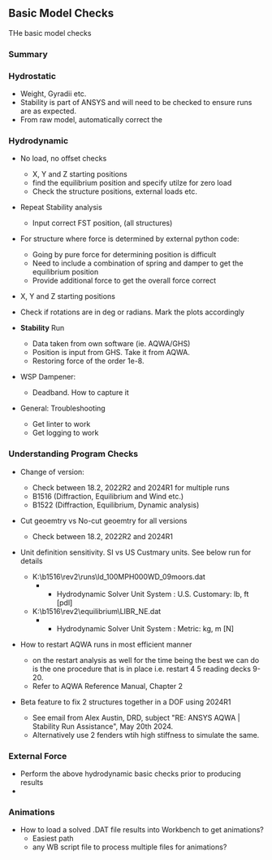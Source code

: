 ## Basic Model Checks

THe basic model checks

### Summary

### Hydrostatic

- Weight, Gyradii etc. 
- Stability is part of ANSYS and will need to be checked to ensure runs are as expected.
- From raw model, automatically correct the 

### Hydrodynamic

- No load, no offset checks
  - X, Y and Z starting positions
  - find the equilibrium position and specify utilze for zero load
  - Check the structure positions, external loads etc.

- Repeat Stability analysis
  - Input correct FST position, (all structures)

- For structure where force is determined by external python code:
  - Going by pure force for determining position is difficult
  - Need to include a combination of spring and damper to get the equilibrium position
  - Provide additional force to get the overall force correct

- X, Y and Z starting positions
- Check if rotations are in deg or radians. Mark the plots accordingly

- **Stability** Run
  - Data taken from own software (ie. AQWA/GHS)
  - Position is input from GHS. Take it from AQWA.
  - Restoring force of the order 1e-8.

- WSP Dampener:
  - Deadband. How to capture it

- General: Troubleshooting
  - Get linter to work
  - Get logging to work

### Understanding Program Checks

- Change of version:
  - Check between 18.2, 2022R2 and 2024R1 for multiple runs
  - B1516 (Diffraction, Equilibrium and Wind etc.)
  - B1522 (Diffraction, Equilibrium, Dynamic analysis)

- Cut geoemtry vs No-cut geoemtry for all versions
  - Check between 18.2, 2022R2 and 2024R1

- Unit definition sensitivity. SI vs US Custmary units. See below run for details
  - K:\b1516\rev2\runs\ld_100MPH000WD_09moors.dat
    - * Hydrodynamic Solver Unit System : U.S. Customary: lb, ft [pdl]
  - K:\b1516\rev2\equilibrium\LIBR_NE.dat
    - * Hydrodynamic Solver Unit System : Metric: kg, m [N]

- How to restart AQWA runs in most efficient manner
  - on the restart analysis as well for the time being the best we can do is the one procedure that is in place i.e. restart 4 5 reading decks 9-20.
  - Refer to AQWA Reference Manual, Chapter 2

- Beta feature to fix 2 structures together in a DOF using 2024R1
  - See email from Alex Austin, DRD, subject "RE: ANSYS AQWA | Stability Run Assistance", May 20th 2024.
  - Alternatively use 2 fenders wtih high stiffness to simulate the same.

### External Force

- Perform the above hydrodynamic basic checks prior to producing results
-

### Animations

- How to load a solved .DAT file results into Workbench to get animations?
  - Easiest path
  - any WB script file to process multiple files for animations?
